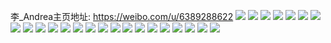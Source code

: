 李_Andrea主页地址: https://weibo.com/u/6389288622 
![](https://wx4.sinaimg.cn/mw2000/006YoNQily1h96obgaw81j32qg3niu0z.jpg) 
![](https://wx4.sinaimg.cn/mw2000/006YoNQily1h96obj5kg3j31281281ci.jpg) 
![](https://wx4.sinaimg.cn/mw2000/006YoNQily1h91fhh3hwnj32ak322npf.jpg) 
![](https://wx4.sinaimg.cn/mw2000/006YoNQily1h91fhjrxcfj33hc4n4hdx.jpg) 
![](https://wx4.sinaimg.cn/mw2000/006YoNQily1h9091dvnv5j32c333zqv6.jpg) 
![](https://wx4.sinaimg.cn/mw2000/006YoNQily1h9091gahupj33hc4n4x6t.jpg) 
![](https://wx4.sinaimg.cn/mw2000/006YoNQily1h9091i2i7gj33hc4n4b2b.jpg) 
![](https://wx4.sinaimg.cn/mw2000/006YoNQily1h9091k7n2bj32qg3niu0z.jpg) 
![](https://wx4.sinaimg.cn/mw2000/006YoNQily1h8xxrdt6byj32fe38knpe.jpg) 
![](https://wx4.sinaimg.cn/mw2000/006YoNQily1h8xxrgzmd7j32fx398kjm.jpg) 
![](https://wx4.sinaimg.cn/mw2000/006YoNQily1h8vm6pak37j32qg3nix6s.jpg) 
![](https://wx4.sinaimg.cn/mw2000/006YoNQily1h8vm76jdnkj32qg3ni7wl.jpg) 
![](https://wx4.sinaimg.cn/mw2000/006YoNQily1h8m8k0y13gj333043zhdw.jpg) 
![](https://wx4.sinaimg.cn/mw2000/006YoNQily1h8m8k4beclj333k44pkjo.jpg) 
![](https://wx4.sinaimg.cn/mw2000/006YoNQily1h8m8k81hrij335s35s7wj.jpg) 
![](https://wx4.sinaimg.cn/mw2000/006YoNQily1h8m8kdb5aoj32qg3ni1l0.jpg) 
![](https://wx4.sinaimg.cn/mw2000/006YoNQily1h8do90n5klj31aj1pz4jh.jpg) 
![](https://wx4.sinaimg.cn/mw2000/006YoNQily1h8brdabqghj32og3kmkjn.jpg) 
![](https://wx4.sinaimg.cn/mw2000/006YoNQily1h80esh1l69j32ma3hsb2b.jpg) 
![](https://wx4.sinaimg.cn/mw2000/006YoNQily1h80esjtx66j32a031fkjm.jpg) 
![](https://wx4.sinaimg.cn/mw2000/006YoNQily1h80eso79cxj32e136qqv6.jpg) 
![](https://wx4.sinaimg.cn/mw2000/006YoNQily1h80eslymwhj32k83f1x6q.jpg) 
![](https://wx4.sinaimg.cn/mw2000/006YoNQily1h7wypyydarj335s35sb2b.jpg) 
![](https://wx4.sinaimg.cn/mw2000/006YoNQily1h7wyq1olv6j335s35s7wj.jpg) 
